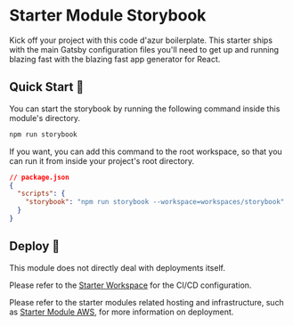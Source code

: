 # Starter Module Storybook

Kick off your project with this code d'azur boilerplate. This starter ships with the main Gatsby configuration files you'll need to get up and running blazing fast with the blazing fast app generator for React.

## Quick Start 🚀

You can start the storybook by running the following command inside this module's directory.

```bash
npm run storybook
```

If you want, you can add this command to the root workspace, so that you can run it from inside your project's root directory.

```json
// package.json
{
  "scripts": {
    "storybook": "npm run storybook --workspace=workspaces/storybook"
  }
}
```

## Deploy 💫

This module does not directly deal with deployments itself.

Please refer to the [Starter Workspace](https://bitbucket.org/codedazur/starter-workspace) for the CI/CD configuration.

Please refer to the starter modules related hosting and infrastructure, such as [Starter Module AWS](https://bitbucket.org/codedazur/starter-module-aws), for more information on deployment.
